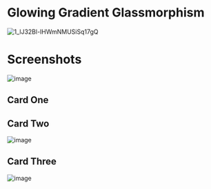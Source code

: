 # Glowing Gradient Glassmorphism

![1_lJ32Bl-lHWmNMUSiSq17gQ](https://user-images.githubusercontent.com/72864817/171863780-16f7afb7-32a5-4547-a427-23c8a8ed0524.png)

# Screenshots

![image](https://user-images.githubusercontent.com/72864817/175825659-5b62d5ff-0ca8-42d9-9fc3-36160b16e0ad.png)

## Card One



## Card Two

![image](https://user-images.githubusercontent.com/72864817/175825739-4bd65297-43c6-4c62-b811-4e51eb8c56a8.png)

## Card Three

![image](https://user-images.githubusercontent.com/72864817/175825759-ae75b202-7e55-433e-a83f-a3bc33b52cc8.png)
